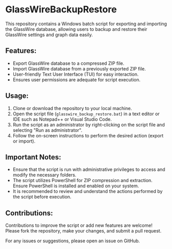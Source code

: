 # GlassWireBackupRestore

This repository contains a Windows batch script for exporting and importing the GlassWire database, allowing users to backup and restore their GlassWire settings and graph data easily.

## Features:
- Export GlassWire database to a compressed ZIP file.
- Import GlassWire database from a previously exported ZIP file.
- User-friendly Text User Interface (TUI) for easy interaction.
- Ensures user permissions are adequate for script execution.

## Usage:
1. Clone or download the repository to your local machine.
2. Open the script file (`glasswire_backup_restore.bat`) in a text editor or IDE such as Notepad++ or Visual Studio Code.
3. Run the script as an administrator by right-clicking on the script file and selecting "Run as administrator".
4. Follow the on-screen instructions to perform the desired action (export or import).

## Important Notes:
- Ensure that the script is run with administrative privileges to access and modify the necessary folders.
- The script utilizes PowerShell for ZIP compression and extraction. Ensure PowerShell is installed and enabled on your system.
- It is recommended to review and understand the actions performed by the script before execution.

## Contributions:
Contributions to improve the script or add new features are welcome! Please fork the repository, make your changes, and submit a pull request.

For any issues or suggestions, please open an issue on GitHub.

